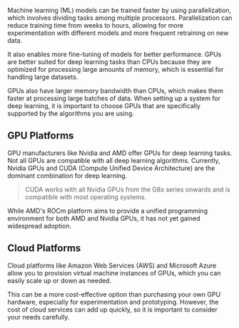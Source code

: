 Machine learning (ML) models can be trained faster by using parallelization, which involves dividing tasks among multiple processors. Parallelization can reduce training time from weeks to hours, allowing for more experimentation with different models and more frequent retraining on new data. 

It also enables more fine-tuning of models for better performance. GPUs are better suited for deep learning tasks than CPUs because they are optimized for processing large amounts of memory, which is essential for handling large datasets. 

GPUs also have larger memory bandwidth than CPUs, which makes them faster at processing large batches of data. When setting up a system for deep learning, it is important to choose GPUs that are specifically supported by the algorithms you are using.

## GPU Platforms
GPU manufacturers like Nvidia and AMD offer GPUs for deep learning tasks. Not all GPUs are compatible with all deep learning algorithms. Currently, Nvidia GPUs and CUDA (Compute Unified Device Architecture) are the dominant combination for deep learning.

> CUDA works with all Nvidia GPUs from the G8x series onwards and is compatible with most operating systems. 

While AMD's ROCm platform aims to provide a unified programming environment for both AMD and Nvidia GPUs, it has not yet gained widespread adoption.

## Cloud Platforms
Cloud platforms like Amazon Web Services (AWS) and Microsoft Azure allow you to provision virtual machine instances of GPUs, which you can easily scale up or down as needed.

This can be a more cost-effective option than purchasing your own GPU hardware, especially for experimentation and prototyping. However, the cost of cloud services can add up quickly, so it is important to consider your needs carefully.